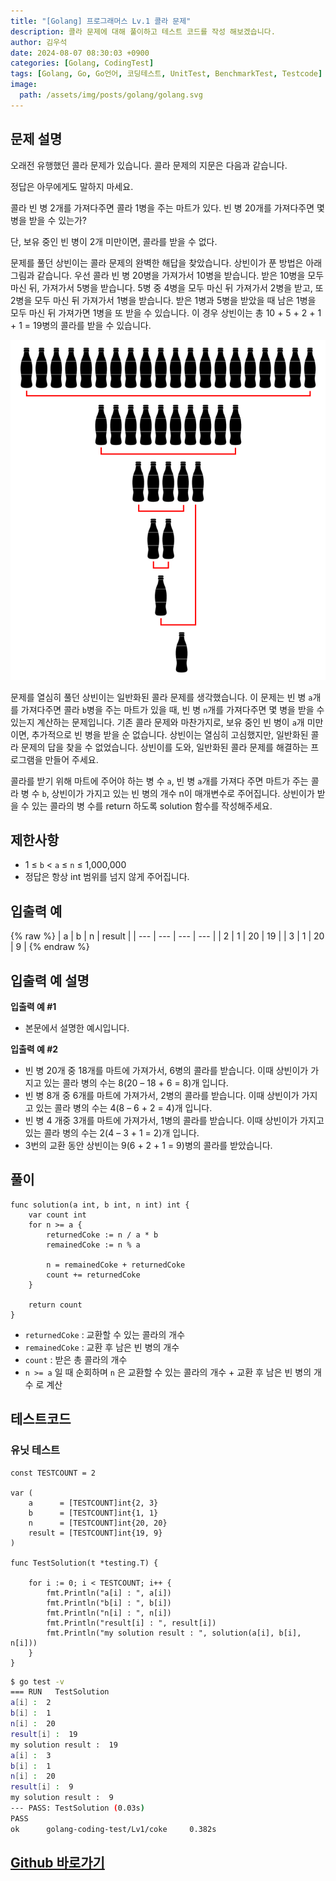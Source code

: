```yaml
---
title: "[Golang] 프로그래머스 Lv.1 콜라 문제"
description: 콜라 문제에 대해 풀이하고 테스트 코드를 작성 해보겠습니다.
author: 김우석
date: 2024-08-07 08:30:03 +0900
categories: [Golang, CodingTest]
tags: [Golang, Go, Go언어, 코딩테스트, UnitTest, BenchmarkTest, Testcode]
image:
  path: /assets/img/posts/golang/golang.svg
---
```


## 문제 설명
오래전 유행했던 콜라 문제가 있습니다. 콜라 문제의 지문은 다음과 같습니다.

정답은 아무에게도 말하지 마세요.

콜라 빈 병 2개를 가져다주면 콜라 1병을 주는 마트가 있다. 빈 병 20개를 가져다주면 몇 병을 받을 수 있는가?

단, 보유 중인 빈 병이 2개 미만이면, 콜라를 받을 수 없다.

문제를 풀던 상빈이는 콜라 문제의 완벽한 해답을 찾았습니다. 상빈이가 푼 방법은 아래 그림과 같습니다. 우선 콜라 빈 병 20병을 가져가서 10병을 받습니다. 받은 10병을 모두 마신 뒤, 가져가서 5병을 받습니다. 5병 중 4병을 모두 마신 뒤 가져가서 2병을 받고, 또 2병을 모두 마신 뒤 가져가서 1병을 받습니다. 받은 1병과 5병을 받았을 때 남은 1병을 모두 마신 뒤 가져가면 1병을 또 받을 수 있습니다. 이 경우 상빈이는 총 10 + 5 + 2 + 1 + 1 = 19병의 콜라를 받을 수 있습니다.

![image](../../../../../assets/img/posts/golang/codingtest/golang-codingtest-coke/image1.png)

문제를 열심히 풀던 상빈이는 일반화된 콜라 문제를 생각했습니다. 이 문제는 빈 병 `a`개를 가져다주면 콜라 `b`병을 주는 마트가 있을 때, 빈 병 `n`개를 가져다주면 몇 병을 받을 수 있는지 계산하는 문제입니다. 기존 콜라 문제와 마찬가지로, 보유 중인 빈 병이 `a`개 미만이면, 추가적으로 빈 병을 받을 순 없습니다. 상빈이는 열심히 고심했지만, 일반화된 콜라 문제의 답을 찾을 수 없었습니다. 상빈이를 도와, 일반화된 콜라 문제를 해결하는 프로그램을 만들어 주세요.

콜라를 받기 위해 마트에 주어야 하는 병 수 `a`, 빈 병 `a`개를 가져다 주면 마트가 주는 콜라 병 수 `b`, 상빈이가 가지고 있는 빈 병의 개수 n이 매개변수로 주어집니다. 상빈이가 받을 수 있는 콜라의 병 수를 return 하도록 solution 함수를 작성해주세요.


## 제한사항
- 1 ≤ `b` < `a` ≤ `n` ≤ 1,000,000
- 정답은 항상 int 범위를 넘지 않게 주어집니다.


## 입출력 예
{% raw %}
| a | b | n | result |
| --- | --- | --- | --- |
| 2 | 1 | 20 | 19 |
| 3 | 1 | 20 | 9 |
{% endraw %}


## 입출력 예 설명
**입출력 예 #1**

- 본문에서 설명한 예시입니다.

**입출력 예 #2**

- 빈 병 20개 중 18개를 마트에 가져가서, 6병의 콜라를 받습니다. 이때 상빈이가 가지고 있는 콜라 병의 수는 8(20 – 18 + 6 = 8)개 입니다.
- 빈 병 8개 중 6개를 마트에 가져가서, 2병의 콜라를 받습니다. 이때 상빈이가 가지고 있는 콜라 병의 수는 4(8 – 6 + 2 = 4)개 입니다.
- 빈 병 4 개중 3개를 마트에 가져가서, 1병의 콜라를 받습니다. 이때 상빈이가 가지고 있는 콜라 병의 수는 2(4 – 3 + 1 = 2)개 입니다.
- 3번의 교환 동안 상빈이는 9(6 + 2 + 1 = 9)병의 콜라를 받았습니다.


## 풀이 
```golang
func solution(a int, b int, n int) int {
	var count int
	for n >= a {
		returnedCoke := n / a * b
		remainedCoke := n % a

		n = remainedCoke + returnedCoke
		count += returnedCoke
	}

	return count
}
```
- `returnedCoke` : 교환할 수 있는 콜라의 개수
- `remainedCoke` : 교환 후 남은 빈 병의 개수
- `count` : 받은 총 콜라의 개수
- `n >= a` 일 때 순회하며 `n` 은 교환할 수 있는 콜라의 개수 + 교환 후 남은 빈 병의 개수 로 계산


## 테스트코드
### 유닛 테스트
```golang
const TESTCOUNT = 2

var (
	a      = [TESTCOUNT]int{2, 3}
	b      = [TESTCOUNT]int{1, 1}
	n      = [TESTCOUNT]int{20, 20}
	result = [TESTCOUNT]int{19, 9}
)

func TestSolution(t *testing.T) {

	for i := 0; i < TESTCOUNT; i++ {
		fmt.Println("a[i] : ", a[i])
		fmt.Println("b[i] : ", b[i])
		fmt.Println("n[i] : ", n[i])
		fmt.Println("result[i] : ", result[i])
		fmt.Println("my solution result : ", solution(a[i], b[i], n[i]))
	}
}
```

```bash
$ go test -v
=== RUN   TestSolution
a[i] :  2
b[i] :  1
n[i] :  20
result[i] :  19
my solution result :  19
a[i] :  3
b[i] :  1
n[i] :  20
result[i] :  9
my solution result :  9
--- PASS: TestSolution (0.03s)
PASS
ok      golang-coding-test/Lv1/coke     0.382s
```

## [Github 바로가기](https://github.com/kr-goos/golang-coding-test/tree/master/programmers/Lv1/coke)